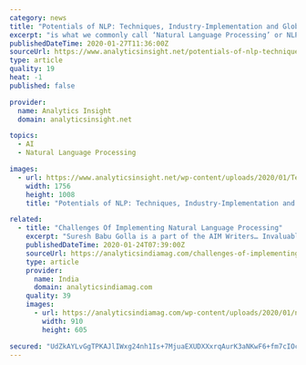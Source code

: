 ```yaml
---
category: news
title: "Potentials of NLP: Techniques, Industry-Implementation and Global Market Outline"
excerpt: "is what we commonly call ‘Natural Language Processing’ or NLP. The researchers and experts who belong to this area aim to gather knowledge on how human beings understand and use language so that appropriate tools and techniques can be developed to make computer systems understand and manipulate natural languages to perform the desired tasks."
publishedDateTime: 2020-01-27T11:36:00Z
sourceUrl: https://www.analyticsinsight.net/potentials-of-nlp-techniques-industry-implementation-and-global-market-outline/
type: article
quality: 19
heat: -1
published: false

provider:
  name: Analytics Insight
  domain: analyticsinsight.net

topics:
  - AI
  - Natural Language Processing

images:
  - url: https://www.analyticsinsight.net/wp-content/uploads/2020/01/Techniques-Industry-Implementation-and-Global-Market-Outline.png
    width: 1756
    height: 1008
    title: "Potentials of NLP: Techniques, Industry-Implementation and Global Market Outline"

related:
  - title: "Challenges Of Implementing Natural Language Processing"
    excerpt: "Suresh Babu Golla is a part of the AIM Writers… Invaluable support for artificial intelligence (AI), natural language processing (NLP) helps in establishing effective communication between computers and human beings. In recent years, there have been significant breakthroughs in empowering computers to understand human language using NLP."
    publishedDateTime: 2020-01-24T07:39:00Z
    sourceUrl: https://analyticsindiamag.com/challenges-of-implementing-natural-language-processing/
    type: article
    provider:
      name: India
      domain: analyticsindiamag.com
    quality: 39
    images:
      - url: https://analyticsindiamag.com/wp-content/uploads/2020/01/nlp_analytics_india_magazine.jpg
        width: 910
        height: 605

secured: "UdZkAYLvGgTPKAJlIWxg24nh1Is+7MjuaEXUDXXxrqAurK3aNKwF6+fm7cIOchpYKovY53ehz24IE9iFAc32enGEke7CFLvDiyyJl/Vn+JaksG3Is+fNigpNBLlMB0uetkAatWO1K4v00E1kqrCIaufVqzfp6wnt4iruYDxchozUD4b1O1+NgVC1I0jOfFbrVs7dp7I17WOA9sNMSZ7W2ci9sauFFCLlPnWfG8hnjthFYatXSbPPIsSuBC6Y3aAl+FpsC0Oqob2CEoIf4YebUufaX3XqghkEkPD6y44yAjiM0wDNjuFjU6P5285b+d6LgWaS0/nbizZHwiZEjSs1W082DAWtrEltoNKjUkGK1lLtSIuu//fajcGBbiDL2zwXzeilRhjfqu4ba2ok6426d33yjLSvYIKUKSn4JAErML+8WoB45ncE4tuuLWjK5wyrRePkm9SKTlw9x9cakylws8BjvlukiEiTUkUkQwtrBSE=;3z/9aCL9BzCwg4JHNlKb/g=="
---
```



